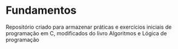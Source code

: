 # Fundamentos
Repositório criado para armazenar práticas e exercícios iniciais de programação em C, modificados do livro Algoritmos e Lógica de programação
